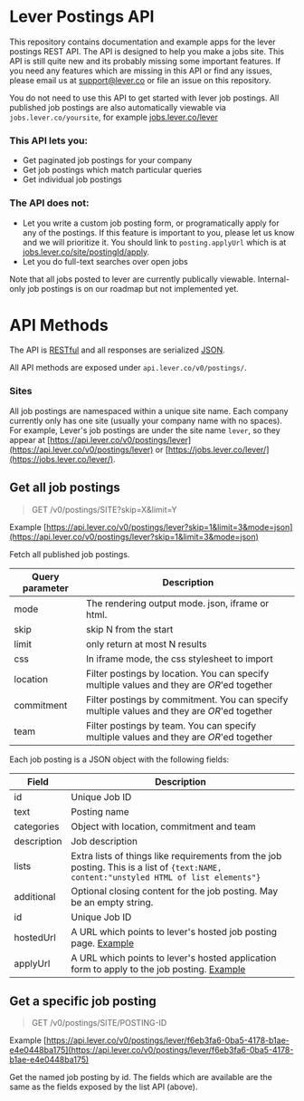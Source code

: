 # Lever Postings API

This repository contains documentation and example apps for the lever postings
REST API. The API is designed to help you make a jobs site. This API is still
quite new and its probably missing some important features. If you need any
features which are missing in this API or find any issues, please email us at
[support@lever.co](mailto:support@lever.co) or file an issue on this repository.

You do not need to use this API to get started with lever job postings. All
published job postings are also automatically viewable via
`jobs.lever.co/yoursite`, for example
[jobs.lever.co/lever](https://jobs.lever.co/lever)

### This API lets you:

- Get paginated job postings for your company
- Get job postings which match particular queries
- Get individual job postings


### The API does not:

- Let you write a custom job posting form, or programatically apply for any of
the postings. If this feature is important to you, please let us know and we
will prioritize it. You should link to `posting.applyUrl` which is at
[jobs.lever.co/site/postingId/apply](https://jobs.lever.co/lever/f6eb3fa6-0ba5-4178-b1ae-e4e0448ba175/apply).
- Let you do full-text searches over open jobs

Note that all jobs posted to lever are currently publically viewable. Internal-only job postings is on our roadmap but not implemented yet.


# API Methods

The API is [RESTful](http://www.infoq.com/articles/rest-introduction) and all
responses are serialized [JSON](http://json.org/).

All API methods are exposed under `api.lever.co/v0/postings/`.

### Sites

All job postings are namespaced within a unique site name. Each company
currently only has one site (usually your company name with no spaces). For
example, Lever's job postings are under the site name `lever`, so they appear
at [https://api.lever.co/v0/postings/lever](https://api.lever.co/v0/postings/lever)
or [https://jobs.lever.co/lever/](https://jobs.lever.co/lever/).


## Get all job postings

> GET /v0/postings/SITE?skip=X&limit=Y

Example [https://api.lever.co/v0/postings/lever?skip=1&limit=3&mode=json](https://api.lever.co/v0/postings/lever?skip=1&limit=3&mode=json)

Fetch all published job postings.

| Query parameter | Description                   |
| --------------- | ----------------------------- |
| mode            | The rendering output mode. json, iframe or html. |
| skip            | skip N from the start         |
| limit           | only return at most N results |
| css             | In iframe mode, the css stylesheet to import |
| location        | Filter postings by location. You can specify multiple values and they are *OR*'ed together |
| commitment      | Filter postings by commitment. You can specify multiple values and they are *OR*'ed together |
| team            | Filter postings by team. You can specify multiple values and they are *OR*'ed together |


Each job posting is a JSON object with the following fields:

| Field       | Description                   |
| ----------- | ----------------------------- |
| id          | Unique Job ID
| text        | Posting name
| categories  | Object with location, commitment and team
| description | Job description
| lists       | Extra lists of things like requirements from the job posting. This is a list of `{text:NAME, content:"unstyled HTML of list elements"}`
| additional  | Optional closing content for the job posting. May be an empty string.
| id          | Unique Job ID
| hostedUrl    | A URL which points to lever's hosted job posting page. [Example](https://jobs.lever.co/lever/29511546-a7c9-451f-8b01-2010abbaca82)
| applyUrl    | A URL which points to lever's hosted application form to apply to the job posting. [Example](https://jobs.lever.co/lever/29511546-a7c9-451f-8b01-2010abbaca82/apply)

## Get a specific job posting

> GET /v0/postings/SITE/POSTING-ID

Example [https://api.lever.co/v0/postings/lever/f6eb3fa6-0ba5-4178-b1ae-e4e0448ba175](https://api.lever.co/v0/postings/lever/f6eb3fa6-0ba5-4178-b1ae-e4e0448ba175)

Get the named job posting by id. The fields which are available are the same as the fields exposed by the list API (above).

